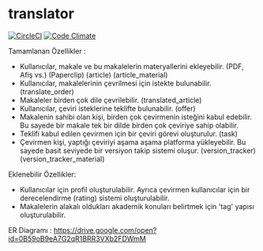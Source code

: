 # translator

[![CircleCI](https://circleci.com/gh/mehmetadil/translator.svg?style=svg)](https://circleci.com/gh/mehmetadil/translator)
[![Code Climate](https://codeclimate.com/github/mehmetadil/translator.svg)](https://codeclimate.com/github/mehmetadil/translator)


Tamamlanan Özellikler :

  -  Kullanıcılar, makale ve bu makalelerin materyallerini ekleyebilir. (PDF, Afiş vs.) (Paperclip) (article) (article_material)
  -  Kullanıcılar, makalelerinin çevrilmesi için istekte bulunabilir. (translate_order)
  -  Makaleler birden çok dile çevrilebilir. (translated_article)
  -  Kullanıcılar, çeviri isteklerine teklifte bulunabilir. (offer)
  -  Makalenin sahibi olan kişi, birden çok çevirmenin isteğini kabul edebilir. Bu sayede bir makale tek bir dilde birden çok çeviriye sahip olabilir.
  -  Teklifi kabul edilen çevirmen için bir çeviri görevi oluşturulur. (task)
  -  Çevirmen kişi, yaptığı çeviriyi aşama aşama platforma yükleyebilir. Bu sayede basit seviyede bir versiyon takip sistemi oluşur. (version_tracker) (version_tracker_material)

Eklenebilir Özellikler:

  -  Kullanıcılar için profil oluşturulabilir. Ayrıca çevirmen kullanıcılar için bir derecelendirme (rating) sistemi oluşturulabilir.
  -  Makalelerin alakalı oldukları akademik konuları belirtmek için 'tag' yapısı oluşturulabilir. 
  
  
ER Diagramı : https://drive.google.com/open?id=0B59oB9eA7G2qR1BRR3VXb2FDWmM
